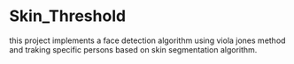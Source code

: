 # Skin_Threshold
this project implements a face detection algorithm using viola jones method and traking specific persons based on skin segmentation algorithm.
